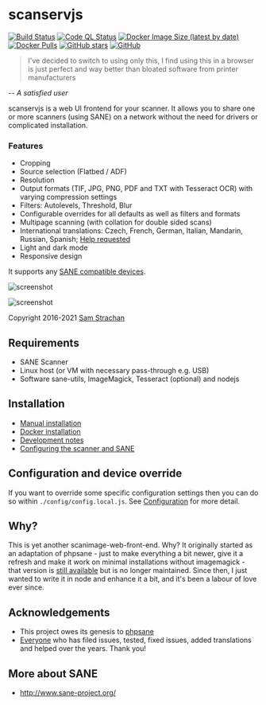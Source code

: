 # scanservjs

[![Build Status](https://img.shields.io/github/workflow/status/sbs20/scanservjs/NodeCI?style=for-the-badge)](https://github.com/sbs20/scanservjs/actions)
[![Code QL Status](https://img.shields.io/github/workflow/status/sbs20/scanservjs/CodeQL?label=CodeQL&style=for-the-badge)](https://github.com/sbs20/scanservjs/actions)
[![Docker Image Size (latest by date)](https://img.shields.io/docker/image-size/sbs20/scanservjs?style=for-the-badge)](https://hub.docker.com/r/sbs20/scanservjs)
[![Docker Pulls](https://img.shields.io/docker/pulls/sbs20/scanservjs?style=for-the-badge)](https://hub.docker.com/r/sbs20/scanservjs)
[![GitHub stars](https://img.shields.io/github/stars/sbs20/scanservjs?label=Github%20stars&style=for-the-badge)](https://github.com/sbs20/scanservjs)
[![GitHub](https://img.shields.io/github/license/sbs20/scanservjs?style=for-the-badge)](https://github.com/sbs20/scanservjs/blob/master/LICENSE.md)

> I've decided to switch to using only this, I find using this in a browser is
> just perfect and way better than bloated software from printer manufacturers

-- *A satisfied user*

scanservjs is a web UI frontend for your scanner. It allows you to share one or
more scanners (using SANE) on a network without the need for drivers or
complicated installation.

### Features

* Cropping
* Source selection (Flatbed / ADF)
* Resolution
* Output formats (TIF, JPG, PNG, PDF and TXT with Tesseract OCR) with varying
  compression settings
* Filters: Autolevels, Threshold, Blur
* Configurable overrides for all defaults as well as filters and formats
* Multipage scanning (with collation for double sided scans)
* International translations: Czech, French, German, Italian, Mandarin, Russian,
  Spanish; [Help requested](https://github.com/sbs20/scanservjs/issues/154)
* Light and dark mode
* Responsive design

It supports any
[SANE compatible devices](http://www.sane-project.org/sane-supported-devices.html).

![screenshot](https://github.com/sbs20/scanservjs/raw/master/docs/screen0.png)

![screenshot](https://github.com/sbs20/scanservjs/raw/master/docs/screen1.png)

Copyright 2016-2021 [Sam Strachan](https://github.com/sbs20)

## Requirements

* SANE Scanner
* Linux host (or VM with necessary pass-through e.g. USB)
* Software sane-utils, ImageMagick, Tesseract (optional) and nodejs

## Installation

* [Manual installation](docs/install.md)
* [Docker installation](docs/docker.md)
* [Development notes](docs/development.md)
* [Configuring the scanner and SANE](docs/sane.md)

## Configuration and device override

If you want to override some specific configuration settings then you can do so
within `./config/config.local.js`. See [Configuration](docs/config.md) for more
detail.

## Why?

This is yet another scanimage-web-front-end. Why? It originally started as an
adaptation of phpsane - just to make everything a bit newer, give it a refresh
and make it work on minimal installations without imagemagick - that version is
[still available](https://github.com/sbs20/scanserv) but is no longer
maintained. Since then, I just wanted to write it in node and enhance it a bit,
and it's been a labour of love ever since.

## Acknowledgements

 * This project owes its genesis to
   [phpsane](http://sourceforge.net/projects/phpsane/)
 * [Everyone](https://github.com/sbs20/scanservjs/graphs/contributors) who has
   filed issues, tested, fixed issues, added translations and helped over the
   years. Thank you!

## More about SANE

 * http://www.sane-project.org/
